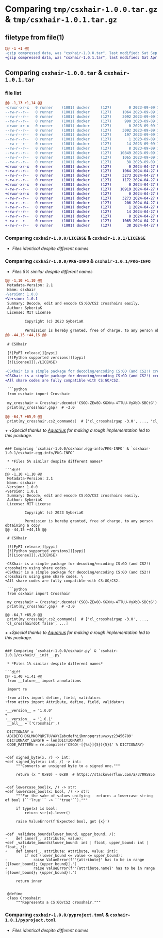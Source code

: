 # Comparing `tmp/csxhair-1.0.0.tar.gz` & `tmp/csxhair-1.0.1.tar.gz`

## filetype from file(1)

```diff
@@ -1 +1 @@
-gzip compressed data, was "csxhair-1.0.0.tar", last modified: Sat Sep  9 12:10:03 2023, max compression
+gzip compressed data, was "csxhair-1.0.1.tar", last modified: Sat Apr 27 04:18:02 2024, max compression
```

## Comparing `csxhair-1.0.0.tar` & `csxhair-1.0.1.tar`

### file list

```diff
@@ -1,13 +1,14 @@
-drwxr-xr-x   0 runner    (1001) docker     (127)        0 2023-09-09 12:10:03.848132 csxhair-1.0.0/
--rw-r--r--   0 runner    (1001) docker     (127)     1064 2023-09-09 12:09:49.000000 csxhair-1.0.0/LICENSE
--rw-r--r--   0 runner    (1001) docker     (127)     3092 2023-09-09 12:10:03.848132 csxhair-1.0.0/PKG-INFO
--rw-r--r--   0 runner    (1001) docker     (127)      990 2023-09-09 12:09:49.000000 csxhair-1.0.0/README.md
-drwxr-xr-x   0 runner    (1001) docker     (127)        0 2023-09-09 12:10:03.848132 csxhair-1.0.0/csxhair.egg-info/
--rw-r--r--   0 runner    (1001) docker     (127)     3092 2023-09-09 12:10:03.000000 csxhair-1.0.0/csxhair.egg-info/PKG-INFO
--rw-r--r--   0 runner    (1001) docker     (127)      197 2023-09-09 12:10:03.000000 csxhair-1.0.0/csxhair.egg-info/SOURCES.txt
--rw-r--r--   0 runner    (1001) docker     (127)        1 2023-09-09 12:10:03.000000 csxhair-1.0.0/csxhair.egg-info/dependency_links.txt
--rw-r--r--   0 runner    (1001) docker     (127)       14 2023-09-09 12:10:03.000000 csxhair-1.0.0/csxhair.egg-info/requires.txt
--rw-r--r--   0 runner    (1001) docker     (127)        8 2023-09-09 12:10:03.000000 csxhair-1.0.0/csxhair.egg-info/top_level.txt
--rw-r--r--   0 runner    (1001) docker     (127)    10849 2023-09-09 12:09:49.000000 csxhair-1.0.0/csxhair.py
--rw-r--r--   0 runner    (1001) docker     (127)     1065 2023-09-09 12:09:49.000000 csxhair-1.0.0/pyproject.toml
--rw-r--r--   0 runner    (1001) docker     (127)       38 2023-09-09 12:10:03.848132 csxhair-1.0.0/setup.cfg
+drwxr-xr-x   0 runner    (1001) docker     (127)        0 2024-04-27 04:18:02.551555 csxhair-1.0.1/
+-rw-r--r--   0 runner    (1001) docker     (127)     1064 2024-04-27 04:17:55.000000 csxhair-1.0.1/LICENSE
+-rw-r--r--   0 runner    (1001) docker     (127)     3273 2024-04-27 04:18:02.551555 csxhair-1.0.1/PKG-INFO
+-rw-r--r--   0 runner    (1001) docker     (127)     1172 2024-04-27 04:17:55.000000 csxhair-1.0.1/README.md
+drwxr-xr-x   0 runner    (1001) docker     (127)        0 2024-04-27 04:18:02.551555 csxhair-1.0.1/csxhair/
+-rw-r--r--   0 runner    (1001) docker     (127)    10919 2024-04-27 04:17:55.000000 csxhair-1.0.1/csxhair/__init__.py
+drwxr-xr-x   0 runner    (1001) docker     (127)        0 2024-04-27 04:18:02.551555 csxhair-1.0.1/csxhair.egg-info/
+-rw-r--r--   0 runner    (1001) docker     (127)     3273 2024-04-27 04:18:02.000000 csxhair-1.0.1/csxhair.egg-info/PKG-INFO
+-rw-r--r--   0 runner    (1001) docker     (127)      206 2024-04-27 04:18:02.000000 csxhair-1.0.1/csxhair.egg-info/SOURCES.txt
+-rw-r--r--   0 runner    (1001) docker     (127)        1 2024-04-27 04:18:02.000000 csxhair-1.0.1/csxhair.egg-info/dependency_links.txt
+-rw-r--r--   0 runner    (1001) docker     (127)       14 2024-04-27 04:18:02.000000 csxhair-1.0.1/csxhair.egg-info/requires.txt
+-rw-r--r--   0 runner    (1001) docker     (127)        8 2024-04-27 04:18:02.000000 csxhair-1.0.1/csxhair.egg-info/top_level.txt
+-rw-r--r--   0 runner    (1001) docker     (127)     1065 2024-04-27 04:17:55.000000 csxhair-1.0.1/pyproject.toml
+-rw-r--r--   0 runner    (1001) docker     (127)       38 2024-04-27 04:18:02.551555 csxhair-1.0.1/setup.cfg
```

### Comparing `csxhair-1.0.0/LICENSE` & `csxhair-1.0.1/LICENSE`

 * *Files identical despite different names*

### Comparing `csxhair-1.0.0/PKG-INFO` & `csxhair-1.0.1/PKG-INFO`

 * *Files 5% similar despite different names*

```diff
@@ -1,10 +1,10 @@
 Metadata-Version: 2.1
 Name: csxhair
-Version: 1.0.0
+Version: 1.0.1
 Summary: Decode, edit and encode CS:GO/CS2 crosshairs easily.
 Author: SyberiaK
 License: MIT License
         
         Copyright (c) 2023 SyberiaK
         
         Permission is hereby granted, free of charge, to any person obtaining a copy
@@ -44,15 +44,16 @@
 
 # CSXhair
 
 [![PyPI release]][pypi] 
 [![Python supported versions]][pypi]
 [![License]](./LICENSE)
 
-CSXhair is a simple package for decoding/encoding CS:GO (and CS2!) crosshairs using share codes.
+CSXhair is a simple package for decoding/encoding CS:GO (and CS2!) crosshairs using game share codes. \
+All share codes are fully compatible with CS:GO/CS2.
 
 ```python
 from csxhair import Crosshair
 
 my_crosshair = Crosshair.decode('CSGO-ZEw8O-KGXNu-4TTUU-VyXbD-SBCtG')
 print(my_crosshair.gap)  # -3.0
 
@@ -64,7 +65,9 @@
 print(my_crosshair.cs2_commands)  # ['cl_crosshairgap -3.0', ..., 'cl_crosshairdot false', ...]
 ```
 
 [pypi]: https://pypi.org/project/csxhair/
 [PyPI Release]: https://img.shields.io/pypi/v/csxhair.svg?label=pypi&color=green
 [Python supported versions]: https://img.shields.io/pypi/pyversions/csxhair.svg?label=%20&logo=python&logoColor=white
 [License]: https://img.shields.io/pypi/l/csxhair.svg?style=flat&label=license
+
+*Special thanks to [Aquarius](https://github.com/aquaismissing) for making a rough implementation led to this package.*
```

### Comparing `csxhair-1.0.0/csxhair.egg-info/PKG-INFO` & `csxhair-1.0.1/csxhair.egg-info/PKG-INFO`

 * *Files 5% similar despite different names*

```diff
@@ -1,10 +1,10 @@
 Metadata-Version: 2.1
 Name: csxhair
-Version: 1.0.0
+Version: 1.0.1
 Summary: Decode, edit and encode CS:GO/CS2 crosshairs easily.
 Author: SyberiaK
 License: MIT License
         
         Copyright (c) 2023 SyberiaK
         
         Permission is hereby granted, free of charge, to any person obtaining a copy
@@ -44,15 +44,16 @@
 
 # CSXhair
 
 [![PyPI release]][pypi] 
 [![Python supported versions]][pypi]
 [![License]](./LICENSE)
 
-CSXhair is a simple package for decoding/encoding CS:GO (and CS2!) crosshairs using share codes.
+CSXhair is a simple package for decoding/encoding CS:GO (and CS2!) crosshairs using game share codes. \
+All share codes are fully compatible with CS:GO/CS2.
 
 ```python
 from csxhair import Crosshair
 
 my_crosshair = Crosshair.decode('CSGO-ZEw8O-KGXNu-4TTUU-VyXbD-SBCtG')
 print(my_crosshair.gap)  # -3.0
 
@@ -64,7 +65,9 @@
 print(my_crosshair.cs2_commands)  # ['cl_crosshairgap -3.0', ..., 'cl_crosshairdot false', ...]
 ```
 
 [pypi]: https://pypi.org/project/csxhair/
 [PyPI Release]: https://img.shields.io/pypi/v/csxhair.svg?label=pypi&color=green
 [Python supported versions]: https://img.shields.io/pypi/pyversions/csxhair.svg?label=%20&logo=python&logoColor=white
 [License]: https://img.shields.io/pypi/l/csxhair.svg?style=flat&label=license
+
+*Special thanks to [Aquarius](https://github.com/aquaismissing) for making a rough implementation led to this package.*
```

### Comparing `csxhair-1.0.0/csxhair.py` & `csxhair-1.0.1/csxhair/__init__.py`

 * *Files 1% similar despite different names*

```diff
@@ -1,40 +1,41 @@
 from __future__ import annotations
 
 import re
 
-from attrs import define, field, validators
+from attrs import Attribute, define, field, validators
 
-__version__ = '1.0.0'
+
+__version__ = '1.0.1'
 __all__ = ('Crosshair',)
 
 DICTIONARY = 'ABCDEFGHJKLMNOPQRSTUVWXYZabcdefhijkmnopqrstuvwxyz23456789'
 DICTIONARY_LENGTH = len(DICTIONARY)
 CODE_PATTERN = re.compile(r'CSGO(-[{%s}]{5}){5}$' % DICTIONARY)
 
 
-def signed_byte(x, /) -> int:
+def signed_byte(x: int, /) -> int:
     """Converts an unsigned byte to a signed one."""
 
     return (x ^ 0x80) - 0x80  # https://stackoverflow.com/a/37095855
 
 
-def lowercase_bool(x, /) -> str:
+def lowercase_bool(x: bool, /) -> str:
     """For the sake of values unifying - returns a lowercase string of bool (``'True'`` -> ``'true'``)."""
 
     if type(x) is bool:
         return str(x).lower()
 
     raise ValueError(f'Expected bool, got {x}')
 
 
-def _validate_bounds(lower_bound, upper_bound, /):
-    def inner(_, attribute, value):
+def _validate_bounds(lower_bound: int | float, upper_bound: int | float, /):
+    def inner(_, attribute: Attribute, value: int):
         if not (lower_bound <= value <= upper_bound):
-            raise ValueError(f"'{attribute}' has to be in range [{lower_bound}; {upper_bound}].")
+            raise ValueError(f"'{attribute.name}' has to be in range [{lower_bound}; {upper_bound}].")
 
     return inner
 
 
 @define
 class Crosshair:
     """Represents a CS:GO/CS2 crosshair."""
```

### Comparing `csxhair-1.0.0/pyproject.toml` & `csxhair-1.0.1/pyproject.toml`

 * *Files identical despite different names*

